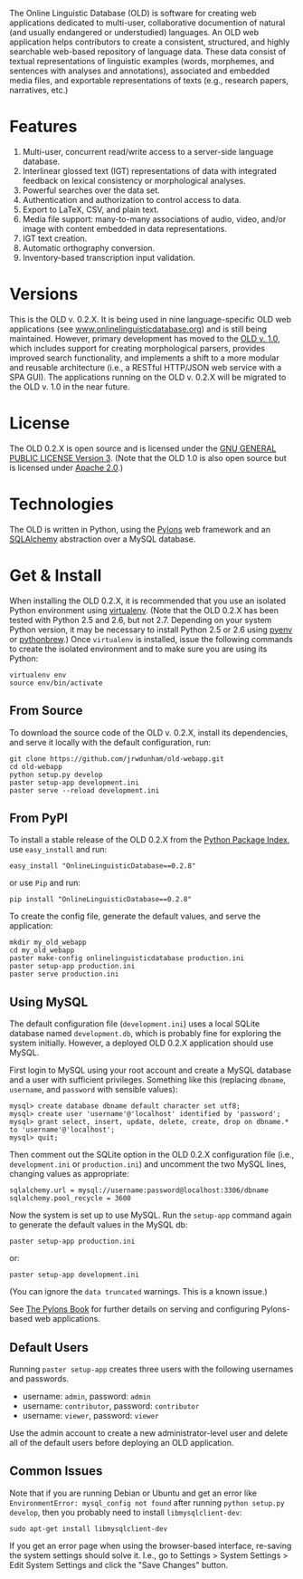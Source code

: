 The Online Linguistic Database (OLD) is software for creating web
applications dedicated to multi-user, collaborative documention of
natural (and usually endangered or understudied) languages. An OLD
web application helps contributors to create a consistent,
structured, and highly searchable web-based repository of language
data. These data consist of textual representations of linguistic
examples (words, morphemes, and sentences with analyses and
annotations), associated and embedded media files, and exportable
representations of texts (e.g., research papers, narratives, etc.)

# Features

1.  Multi-user, concurrent read/write access to a server-side
    language database.
2.  Interlinear glossed text (IGT) representations of data with
    integrated feedback on lexical consistency or morphological
    analyses.
3.  Powerful searches over the data set.
4.  Authentication and authorization to control access to data.
5.  Export to LaTeX, CSV, and plain text.
6.  Media file support: many-to-many associations of audio, video,
    and/or image with content embedded in data representations.
7.  IGT text creation.
8.  Automatic orthography conversion.
9.  Inventory-based transcription input validation.

# Versions

This is the OLD v. 0.2.X. It is being used in nine
language-specific OLD web applications (see
www.onlinelinguisticdatabase.org) and is still being maintained.
However, primary development has moved to the
[OLD v. 1.0](https://github.com/jrwdunham/old), which includes
support for creating morphological parsers, provides improved
search functionality, and implements a shift to a more modular and
reusable architecture (i.e., a RESTful HTTP/JSON web service with a
SPA GUI). The applications running on the OLD v. 0.2.X will be
migrated to the OLD v. 1.0 in the near future.

# License

The OLD 0.2.X is open source and is licensed under the
[GNU GENERAL PUBLIC LICENSE Version 3](https://gnu.org/licenses/gpl.html).
(Note that the OLD 1.0 is also open source but is licensed under
[Apache 2.0](http://www.apache.org/licenses/LICENSE-2.0.txt).)

# Technologies

The OLD is written in Python, using the
[Pylons](http://www.pylonsproject.org/projects/pylons-framework/about)
web framework and an [SQLAlchemy](http://www.sqlalchemy.org/)
abstraction over a MySQL database.

# Get & Install

When installing the OLD 0.2.X, it is recommended that you use an
isolated Python environment using
[virtualenv](http://www.virtualenv.org/en/latest/virtualenv.html).
(Note that the OLD 0.2.X has been tested with Python 2.5 and 2.6,
but not 2.7. Depending on your system Python version, it may be
necessary to install Python 2.5 or 2.6 using
[pyenv](https://github.com/yyuu/pyenv) or
[pythonbrew](https://github.com/utahta/pythonbrew).) Once
`virtualenv` is installed, issue the following commands to create
the isolated environment and to make sure you are using its
Python:

    virtualenv env
    source env/bin/activate

## From Source

To download the source code of the OLD v. 0.2.X, install its
dependencies, and serve it locally with the default configuration,
run:

    git clone https://github.com/jrwdunham/old-webapp.git
    cd old-webapp
    python setup.py develop
    paster setup-app development.ini
    paster serve --reload development.ini

## From PyPI

To install a stable release of the OLD 0.2.X from the
[Python Package Index](https://pypi.python.org/pypi/onlinelinguisticdatabase/0.2.8),
use `easy_install` and run:

    easy_install "OnlineLinguisticDatabase==0.2.8"

or use `Pip` and run:

    pip install "OnlineLinguisticDatabase==0.2.8"

To create the config file, generate the default values, and serve
the application:

    mkdir my_old_webapp
    cd my_old_webapp
    paster make-config onlinelinguisticdatabase production.ini
    paster setup-app production.ini
    paster serve production.ini

## Using MySQL

The default configuration file (`development.ini`) uses a local
SQLite database named `development.db`, which is probably fine for
exploring the system initially. However, a deployed OLD 0.2.X
application should use MySQL.

First login to MySQL using your root account and create a MySQL
database and a user with sufficient privileges. Something like this
(replacing `dbname`, `username`, and `password` with sensible
values):

    mysql> create database dbname default character set utf8;
    mysql> create user 'username'@'localhost' identified by 'password';
    mysql> grant select, insert, update, delete, create, drop on dbname.* to 'username'@'localhost';
    mysql> quit;

Then comment out the SQLite option in the OLD 0.2.X configuration
file (i.e., `development.ini` or `production.ini`) and uncomment
the two MySQL lines, changing values as appropriate:

    sqlalchemy.url = mysql://username:password@localhost:3306/dbname
    sqlalchemy.pool_recycle = 3600

Now the system is set up to use MySQL. Run the `setup-app` command
again to generate the default values in the MySQL db:

    paster setup-app production.ini

or:

    paster setup-app development.ini

(You can ignore the `data truncated` warnings. This is a known
issue.)

See [The Pylons Book](http://pylonsbook.com/) for further details
on serving and configuring Pylons-based web applications.

## Default Users

Running `paster setup-app` creates three users with the following
usernames and passwords.

-   username: `admin`, password: `admin`
-   username: `contributor`, password: `contributor`
-   username: `viewer`, password: `viewer`

Use the admin account to create a new administrator-level user and
delete all of the default users before deploying an OLD
application.

## Common Issues

Note that if you are running Debian or Ubuntu and get an error like
`EnvironmentError: mysql_config not found` after running
`python setup.py develop`, then you probably need to install
`libmysqlclient-dev`:

    sudo apt-get install libmysqlclient-dev

If you get an error page when using the browser-based interface,
re-saving the system settings should solve it. I.e., go to Settings
\> System Settings \> Edit System Settings and click the "Save
Changes" button.



